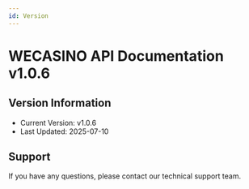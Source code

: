 ```yaml
---
id: Version
---
```


<!-- markdownlint-disable MD033 -->
# WECASINO API Documentation v1.0.6

## Version Information

- Current Version: v1.0.6
- Last Updated: 2025-07-10

## Support

If you have any questions, please contact our technical support team. 